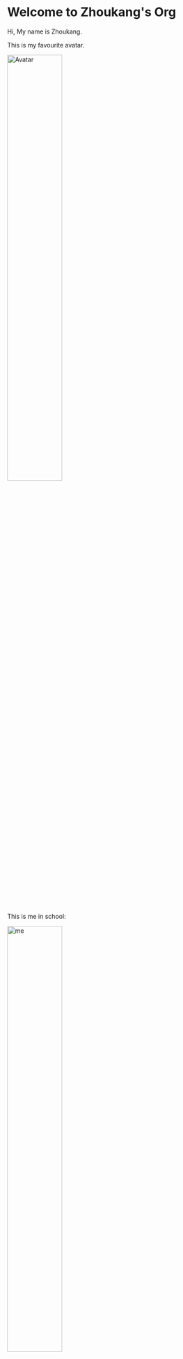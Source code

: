 # Welcome to Zhoukang's Org

Hi, My name is Zhoukang.

This is my favourite avatar.

<img src="https://user-images.githubusercontent.com/46395243/157465735-e000b927-5058-4f76-bc74-9c0fdb42134d.jpg" alt="Avatar" width="50%" />

This is me in school:

<img src="https://user-images.githubusercontent.com/46395243/157465765-1ad7bbf0-c462-440b-9bd5-2b5495a7237c.jpg" alt="me" width="50%" />

This is me in Erhai:

<img src="https://user-images.githubusercontent.com/46395243/157465786-62de9fe9-2d5a-4a83-a910-c7618942dab5.jpg" alt="me" width="80%" />
